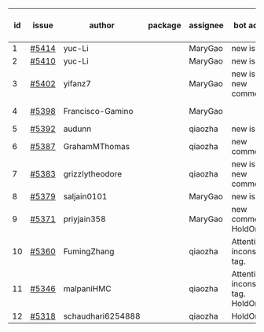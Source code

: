 | id | issue | author | package | assignee | bot advice | created date of issue | target release date | date from target |
| ------ | ------ | ------ | ------ | ------ | ------ | ------ | ------ | :-----: |
| 1 | [#5414](https://github.com/Azure/sdk-release-request/issues/5414) | yuc-Li |  | MaryGao | new issue. | 08-08 | 08-22 |  |
| 2 | [#5410](https://github.com/Azure/sdk-release-request/issues/5410) | yuc-Li |  | MaryGao | new issue. | 08-08 | 08-22 |  |
| 3 | [#5402](https://github.com/Azure/sdk-release-request/issues/5402) | yifanz7 |  | MaryGao | new issue. new comment. | 08-07 | 08-22 |  |
| 4 | [#5398](https://github.com/Azure/sdk-release-request/issues/5398) | Francisco-Gamino |  | MaryGao |  | 08-01 | fail to get. |  |
| 5 | [#5392](https://github.com/Azure/sdk-release-request/issues/5392) | audunn |  | qiaozha | new issue. | 07-31 | 08-23 |  |
| 6 | [#5387](https://github.com/Azure/sdk-release-request/issues/5387) | GrahamMThomas |  | qiaozha | new comment. | 07-30 | 08-15 |  |
| 7 | [#5383](https://github.com/Azure/sdk-release-request/issues/5383) | grizzlytheodore |  | qiaozha | new issue. new comment. | 07-30 | 08-23 |  |
| 8 | [#5379](https://github.com/Azure/sdk-release-request/issues/5379) | saljain0101 |  | MaryGao | new issue. | 07-26 | 08-22 |  |
| 9 | [#5371](https://github.com/Azure/sdk-release-request/issues/5371) | priyjain358 |  | MaryGao | new comment. HoldOn. | 07-24 | 08-22 |  |
| 10 | [#5360](https://github.com/Azure/sdk-release-request/issues/5360) | FumingZhang |  | qiaozha | Attention to inconsistent tag. | 07-18 | 08-22 |  |
| 11 | [#5346](https://github.com/Azure/sdk-release-request/issues/5346) | malpaniHMC |  | qiaozha | Attention to inconsistent tag. HoldOn. | 07-18 | 08-23 |  |
| 12 | [#5318](https://github.com/Azure/sdk-release-request/issues/5318) | schaudhari6254888 |  | qiaozha | HoldOn. | 07-05 | 07-24 |  |
